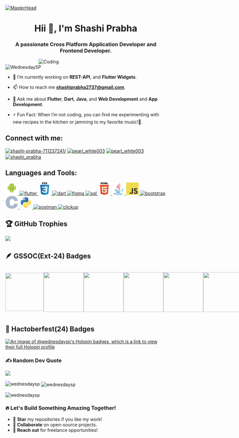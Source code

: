 [![MasterHead](https://img.freepik.com/free-vector/mobile-application-tupography-banner-with-mobile-device-symbols-flat-illustration_1284-29498.jpg?w=1380&t=st=1707575966~exp=1707576566~hmac=d141e7d3a0aea101f57ee3a1d73c17ff16a794cedfb9f7f918854e923d0b6a34)](https://rishavchanda.io)
<h1 align="center">Hii 👋, I'm Shashi Prabha</h1>
<h3 align="center">A passionate Cross Platform Application Developer and Frontend Developer.</h3>
<img  align="right"  alt="Coding" width="400" src="https://user-images.githubusercontent.com/74038190/221352975-94759904-aa4c-4032-a8ab-b546efb9c478.gif"> 
<p align="left"> <img src="https://komarev.com/ghpvc/?username=wednesdaysp&label=PROFILE+VIEWS&color=0e75b6&style=plastic" alt="WednesdaySP" /> </p>

- 🔭 I’m currently working on **REST-API**,  and **Flutter Widgets**.
  
- 📫 How to reach me **shashiprabha2737@gmail.com**.
  
- 💬 Ask me about **Flutter**, **Dart**, **Java**, and **Web Development** and **App Development**.
  
- ⚡ Fun Fact: When I’m not coding, you can find me experimenting with new recipes in the kitchen or jamming to my favorite music!🎵.
  
## Connect with me:
<p align="left">
<a href="https://linkedin.com/in/shashi-prabha-711237241/" target="blank"><img align="center" src="https://raw.githubusercontent.com/rahuldkjain/github-profile-readme-generator/master/src/images/icons/Social/linked-in-alt.svg" alt="shashi-prabha-711237241/" height="30" width="40" /></a>
<a href="https://instagram.com/pearl_white003" target="blank"><img align="center" src="https://raw.githubusercontent.com/rahuldkjain/github-profile-readme-generator/master/src/images/icons/Social/instagram.svg" alt="pearl_white003" height="30" width="40" /></a>
<a href="https://twitter.com/ShashiPrab14764" target="blank"><img align="center" src="https://raw.githubusercontent.com/rahuldkjain/github-profile-readme-generator/master/src/images/icons/Social/twitter.svg" alt="pearl_white003" height="30" width="40" /></a>
<a href="https://discord.com/channels/@me" target="blank"><img align="center" src="https://github.com/user-attachments/assets/866ec66e-3ef0-4c48-918a-7734aaecb658" alt="shashi_prabha" height="30" width="40"/></a>
</p>

## Languages and Tools:
<p align="left"> <a href="https://developer.android.com" target="_blank" rel="noreferrer"> <img src="https://raw.githubusercontent.com/devicons/devicon/master/icons/android/android-original-wordmark.svg" alt="android" width="40" height="40"/> </a> <a href="https://flutter.dev" target="_blank" rel="noreferrer"> <img src="https://www.vectorlogo.zone/logos/flutterio/flutterio-icon.svg" alt="flutter" width="40" height="40"/> </a>  <a href="https://www.w3schools.com/css/" target="_blank" rel="noreferrer"> <img src="https://raw.githubusercontent.com/devicons/devicon/master/icons/css3/css3-original-wordmark.svg" alt="css3" width="40" height="40"/> </a> <a href="https://dart.dev" target="_blank" rel="noreferrer"> <img src="https://www.vectorlogo.zone/logos/dartlang/dartlang-icon.svg" alt="dart" width="40" height="40"/> </a> <a href="https://www.figma.com/" target="_blank" rel="noreferrer"> <img src="https://www.vectorlogo.zone/logos/figma/figma-icon.svg" alt="figma" width="40" height="40"/>  </a>  <a href="https://www.mysql.com/" target="_blank" rel="noreferrer"> <img src="https://github.com/user-attachments/assets/dd8bbb4d-30bf-4734-943e-e2f7cb234bae" alt="sql" width="40" height="40"/> </a> </a>  <a href="https://www.w3.org/html/" target="_blank" rel="noreferrer"> <img
src="https://raw.githubusercontent.com/devicons/devicon/master/icons/html5/html5-original-wordmark.svg" alt="html5" width="40" height="40"/> </a> <a href="https://www.java.com" target="_blank" rel="noreferrer"><img src="https://raw.githubusercontent.com/devicons/devicon/master/icons/java/java-original.svg" alt="java" width="40" height="40"/> </a> <a href="https://developer.mozilla.org/en-US/docs/Web/JavaScript" target="_blank" rel="noreferrer"> <img src="https://raw.githubusercontent.com/devicons/devicon/master/icons/javascript/javascript-original.svg" alt="javascript" width="40" height="40"/> </a>  <a href="https://getbootstrap.com/" target="_blank" rel="noreferrer"> <img src="https://github.com/user-attachments/assets/2ad7cb66-8011-4ea4-801e-8ba12069f9b9"          alt="bootstrap" width="40" height="40"/> </a> <a href="https://www.cprogramming.com/" target="_blank" rel="noreferrer"> <img src="https://raw.githubusercontent.com/devicons/devicon/master/icons/c/c-original.svg" alt="c" width="40" height="40"/> </a> <a href="https://www.python.org" target="_blank" rel="noreferrer"> <img src="https://raw.githubusercontent.com/devicons/devicon/master/icons/python/python-original.svg" alt="python" width="40" height="40"/> </a> <a href="https://www.postman.com/" target="_blank" rel="noreferrer"> <img src="https://cdn.worldvectorlogo.com/logos/postman.svg" alt="postman" width="40" height="40"/> </a>  <a href="https://clickup.com/lp?utm_source=google&utm_medium=cpc&utm_campaign=gs_cpc_arlv_nnc_brand_trial_all-devices_troas_lp_x_all-departments_x_brand&utm_content=all-countries_kw-target_text_all-industries_all-features_all-use-cases_clickup_features_productivity_broad&utm_term=b_clickup%20productivity&utm_creative=657686021884_BrandChampion-03072023_rsa&utm_custom1=&utm_custom2=&gad_source=1&gclid=CjwKCAjwqf20BhBwEiwAt7dtdaScXgyL-F_yprC9uXN_qL_kRXmNHA-ZoiBnSV-R4U_vwPQ2JKjuxBoCozYQAvD_BwE" target="_blank" rel="noreferrer"> <img src="https://i.scdn.co/image/ab6761610000e5eb85f93be32018d299b620bcf3" alt="clickup" width="40" height="40"/> </a> 
</p>


## 🏆 GitHub Trophies
![](https://github-profile-trophy.vercel.app/?username=WednesdaySP&theme=radical&no-frame=false&no-bg=false&margin-w=1) 

## 🪶 GSSOC(Ext-24) Badges 
<div style='display:flex; align-items:center; gap: 10;' align='center'>
  <img src="https://github.com/user-attachments/assets/b34e3ec1-fb40-4576-ad1a-60144697e8bb" width="120px" height="120px" />
  <img src="https://github.com/user-attachments/assets/74bce500-f305-411c-97ba-2b47ba029825" width="125px" height="125px" />
  <img src="https://github.com/user-attachments/assets/29f9614e-b8d6-428a-b38c-9f4f5d29b661" width="125px" height="125px" />
  <img src="https://github.com/user-attachments/assets/0f3b975d-a704-4930-996f-d0eb8c677b02" width="125px" height="125px" />
  <img src="https://github.com/user-attachments/assets/288e5321-f91c-4a6c-869c-11d00952c486" width="125px" height="125px" />
  <img src="https://github.com/user-attachments/assets/bcd64598-64c4-4eee-9b74-22502fd8c78c" width="125px" height="125px" />
  <img src="https://github.com/user-attachments/assets/2ff52b15-464b-4b1c-a30f-896328490467" width="125px" height="125px" />
  <img src="https://github.com/user-attachments/assets/ab45541a-faaa-43b7-adc0-3f2d53f8c48c" width="125px" height="125px" />
  <img src="https://raw.githubusercontent.com/GSSoC24/Contributor/refs/heads/main/assets/Git%20Explorer.png" width="150px" height="150px" />
</div>

## 🦖 Hactoberfest(24) Badges 
[![An image of @wednesdaysp's Holopin badges, which is a link to view their full Holopin profile](https://holopin.me/wednesdaysp)](https://holopin.io/@wednesdaysp)

### ✍️ Random Dev Quote
![](https://quotes-github-readme.vercel.app/api?type=horizontal&theme=tokyonight)

<p><img align="left" src="https://github-readme-stats.vercel.app/api/top-langs?username=wednesdaysp&show_icons=true&locale=en&layout=compact&theme=dark&hide_border=false" alt="wednesdaysp" /></p>

<p>&nbsp;<img align="center" src="https://github-readme-stats.vercel.app/api?username=wednesdaysp&show_icons=true&locale=en&theme=dark&hide_border=false&include_all_commits=true&count_private=true" alt="wednesdaysp" /></p>

<p><img align="center" src="https://github-readme-streak-stats.herokuapp.com/?user=wednesdaysp&theme=dark&hide_border=false" alt="wednesdaysp" /></p>

### 🔥 Let's Build Something Amazing Together!
- 🌟 **Star** my repositories if you like my work!
- 🤝 **Collaborate** on open-source projects.
- 📩 **Reach out** for freelance opportunities!
<!---readme editor tool: https://readme.so/editor--->

